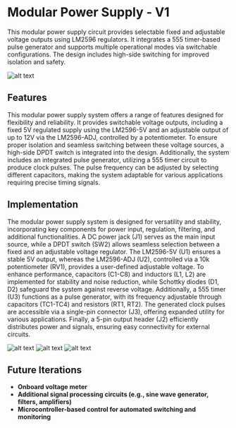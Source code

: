 # Modular Power Supply - V1
This modular power supply circuit provides selectable fixed and adjustable voltage outputs using LM2596 regulators. It integrates a 555 timer-based pulse generator and supports multiple operational modes via switchable configurations. The design includes high-side switching for improved isolation and safety.

![alt text](https://github.com/ashish-h1080/modular-psu/blob/main/img/sch.png)



## Features
This modular power supply system offers a range of features designed for flexibility and reliability. It provides switchable voltage outputs, including a fixed 5V regulated supply using the LM2596-5V and an adjustable output of up to 12V via the LM2596-ADJ, controlled by a potentiometer. To ensure proper isolation and seamless switching between these voltage sources, a high-side DPDT switch is integrated into the design. Additionally, the system includes an integrated pulse generator, utilizing a 555 timer circuit to produce clock pulses. The pulse frequency can be adjusted by selecting different capacitors, making the system adaptable for various applications requiring precise timing signals.

## Implementation
The modular power supply system is designed for versatility and stability, incorporating key components for power input, regulation, filtering, and additional functionalities. A DC power jack (J1) serves as the main input source, while a DPDT switch (SW2) allows seamless selection between a fixed and an adjustable voltage regulator. The LM2596-5V (U1) ensures a stable 5V output, whereas the LM2596-ADJ (U2), controlled via a 10k potentiometer (RV1), provides a user-defined adjustable voltage. To enhance performance, capacitors (C1-C8) and inductors (L1, L2) are implemented for stability and noise reduction, while Schottky diodes (D1, D2) safeguard the system against reverse voltage. Additionally, a 555 timer (U3) functions as a pulse generator, with its frequency adjustable through capacitors (TC1-TC4) and resistors (RT1, RT2). The generated clock pulses are accessible via a single-pin connector (J3), offering expanded utility for various applications. Finally, a 5-pin output header (J2) efficiently distributes power and signals, ensuring easy connectivity for external circuits.
     
![alt text](https://github.com/ashish-h1080/modular-psu/blob/main/img/lay.png)
![alt text](https://github.com/ashish-h1080/modular-psu/blob/main/img/pcbren.png)
![alt text](https://github.com/ashish-h1080/modular-psu/blob/main/img/3dmod.png)

## Future Iterations
- **Onboard voltage meter**
- **Additional signal processing circuits (e.g., sine wave generator, filters, amplifiers)**
- **Microcontroller-based control for automated switching and monitoring**
